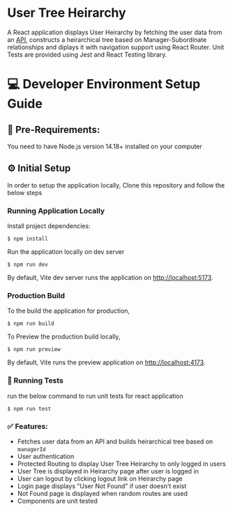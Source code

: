 # User Tree Heirarchy

A React application displays User Heirarchy by fetching the user data from an [API](https://gongfetest.firebaseio.com/.json), constructs a heirarchical tree based on Manager-Subordinate relationships and diplays it with navigation support using React Router. Unit Tests are provided using Jest and React Testing library.

# 💻 Developer Environment Setup Guide

## 📔 Pre-Requirements:

You need to have Node.js version 14.18+ installed on your computer

## ⚙️ Initial Setup

In order to setup the application locally, Clone this repository and follow the below steps

### Running Application Locally

Install project dependencies:

    $ npm install

Run the application locally on dev server

    $ npm run dev

By default, Vite dev server runs the application on [http://localhost:5173](http://localhost:5173).

### Production Build

To the build the application for production,

    $ npm run build

To Preview the production build locally,

    $ npm run preview

By default, Vite runs the preview application on [http://localhost:4173](http://localhost:4173).

### 🏃 Running Tests

run the below command to run unit tests for react application

    $ npm run test

### ✅ Features:

- Fetches user data from an API and builds heirarchical tree based on `managerId`
- User authentication
- Protected Routing to display User Tree Heirarchy to only logged in users
- User Tree is displayed in Heirarchy page after user is logged in
- User can logout by clicking logout link on Heirarchy page
- Login page displays "User Not Found" if user doesn't exist
- Not Found page is displayed when random routes are used
- Components are unit tested
